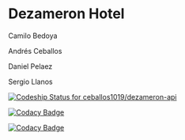 # Dezameron Hotel

Camilo Bedoya

Andrés Ceballos

Daniel Pelaez

Sergio Llanos

[ ![Codeship Status for ceballos1019/dezameron-api](https://app.codeship.com/projects/e90bab50-a7e4-0135-b935-22a86bb1fec4/status?branch=master)](https://app.codeship.com/projects/255936)

[![Codacy Badge](https://api.codacy.com/project/badge/Grade/a64482bb7a3d40ecbde0f96b0fb56ea6)](https://www.codacy.com/app/Scaladores/dezameron-api?utm_source=github.com&amp;utm_medium=referral&amp;utm_content=ceballos1019/dezameron-api&amp;utm_campaign=Badge_Grade)

[![Codacy Badge](https://api.codacy.com/project/badge/Coverage/a64482bb7a3d40ecbde0f96b0fb56ea6)](https://www.codacy.com/app/Scaladores/dezameron-api?utm_source=github.com&utm_medium=referral&utm_content=ceballos1019/dezameron-api&utm_campaign=Badge_Coverage)
